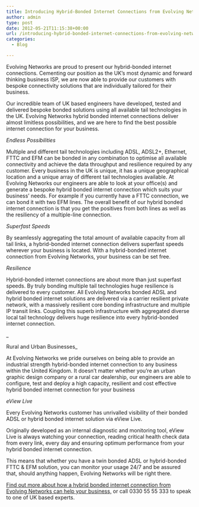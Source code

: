 ```yaml
---
title: Introducing Hybrid-Bonded Internet Connections from Evolving Networks
author: admin
type: post
date: 2012-05-21T11:15:38+00:00
url: /introducing-hybrid-bonded-internet-connections-from-evolving-networks/
categories:
  - Blog

---
```

Evolving Networks are proud to present our hybrid-bonded internet connections. Cementing our position as the UK’s most dynamic and forward thinking business ISP, we are now able to provide our customers with bespoke connectivity solutions that are individually tailored for their business.

Our incredible team of UK based engineers have developed, tested and delivered bespoke bonded solutions using all available tail technologies in the UK. Evolving Networks hybrid bonded internet connections deliver almost limitless possibilities, and we are here to find the best possible internet connection for your business.

_Endless Possibilities_
  
Multiple and different tail technologies including ADSL, ADSL2+, Ethernet, FTTC and EFM can be bonded in any combination to optimise all available connectivity and achieve the data throughput and resilience required by any customer. Every business in the UK is unique, it has a unique geographical location and a unique array of different tail technologies available. At Evolving Networks our engineers are able to look at your office(s) and generate a bespoke hybrid bonded internet connection which suits your business’ needs. For example if you currently have a FTTC connection, we can bond it with two EFM lines. The overall benefit of our hybrid bonded internet connection is that you get the positives from both lines as well as the resiliency of a multiple-line connection.

_Superfast Speeds_
  
By seamlessly aggregating the total amount of available capacity from all tail links, a hybrid-bonded internet connection delivers superfast speeds wherever your business is located. With a hybrid-bonded internet connection from Evolving Networks, your business can be set free.

_Resilience_
  
Hybrid-bonded internet connections are about more than just superfast speeds. By truly bonding multiple tail technologies huge resilience is delivered to every customer. All Evolving Networks bonded ADSL and hybrid bonded internet solutions are delivered via a carrier resilient private network, with a massively resilient core bonding infrastructure and multiple IP transit links. Coupling this superb infrastructure with aggregated diverse local tail technology delivers huge resilience into every hybrid-bonded internet connection.
  
_
  
Rural and Urban Businesses_
  
At Evolving Networks we pride ourselves on being able to provide an industrial strength hybrid-bonded internet connection to any business within the United Kingdom. It doesn’t matter whether you’re an urban graphic design company or a rural car dealership, our engineers are able to configure, test and deploy a high capacity, resilient and cost effective hybrid bonded internet connection for your business

_eView Live_
  
Every Evolving Networks customer has unrivalled visibility of their bonded ADSL or hybrid bonded internet solution via eView Live.
  
Originally developed as an internal diagnostic and monitoring tool, eView Live is always watching your connection, reading critical health check data from every link, every day and ensuring optimum performance from your hybrid bonded internet connection.
  
This means that whether you have a twin bonded ADSL or hybrid-bonded FTTC & EFM solution, you can monitor your usage 24/7 and be assured that, should anything happen, Evolving Networks will be right there.

[Find out more about how a hybrid bonded internet connection from Evolving Networks can help your business,][1] or call 0330 55 55 333 to speak to one of UK based experts.

 [1]: /contact-us/